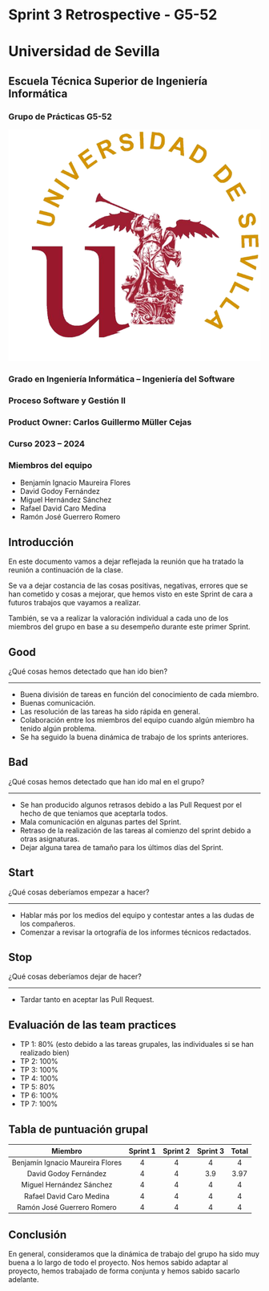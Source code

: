 # Sprint 3 Retrospective - G5-52

# Universidad de Sevilla   

## Escuela Técnica Superior de Ingeniería Informática

### **Grupo de Prácticas G5-52**
  
  ![Logo US](/docs/static/Logo_US.png)

### Grado en Ingeniería Informática – Ingeniería del Software 

### Proceso Software y Gestión II
### Product Owner: Carlos Guillermo Müller Cejas
### Curso 2023 – 2024

### Miembros del equipo
- Benjamín Ignacio Maureira Flores
- David Godoy Fernández
- Miguel Hernández Sánchez
- Rafael David Caro Medina
- Ramón José Guerrero Romero


## Introducción
En este documento vamos a dejar reflejada la reunión que ha tratado la reunión a continuación de la clase.

Se va a dejar costancia de las cosas positivas, negativas, errores que se han cometido y cosas a mejorar, que hemos visto en este Sprint de cara a futuros trabajos que vayamos a realizar.

También, se va a realizar la valoración individual a cada uno de los miembros del grupo en base a su desempeño durante este primer Sprint.


## Good
¿Qué cosas hemos detectado que han ido bien?
___
- Buena división de tareas en función del conocimiento de cada miembro.
- Buenas comunicación.
- Las resolución de las tareas ha sido rápida en general.
- Colaboración entre los miembros del equipo cuando algún miembro ha tenido algún problema.
- Se ha seguido la buena dinámica de trabajo de los sprints anteriores.

## Bad
¿Qué cosas hemos detectado que han ido mal en el grupo? 
___
- Se han producido algunos retrasos debido a las Pull Request por el hecho de que teniamos que aceptarla todos.
- Mala comunicación en algunas partes del Sprint.
- Retraso de la realización de las tareas al comienzo del sprint debido a otras asignaturas.
- Dejar alguna tarea de tamaño para los últimos días del Sprint.
     

## Start
¿Qué cosas deberíamos empezar a hacer?
___
- Hablar más por los medios del equipo y contestar antes a las dudas de los compañeros.
- Comenzar a revisar la ortografía de los informes técnicos redactados.
    
## Stop
¿Qué cosas deberíamos dejar de hacer?
___
- Tardar tanto en aceptar las Pull Request.

## Evaluación de las team practices
- TP 1: 80% (esto debido a las tareas grupales, las individuales si se han realizado bien)
- TP 2: 100%
- TP 3: 100%
- TP 4: 100%
- TP 5: 80%
- TP 6: 100%
- TP 7: 100%

## Tabla de puntuación grupal
| Miembro | Sprint 1 | Sprint 2 | Sprint 3 | Total  |
|:----------:|:-------------:|:----------:|:----------:|:----------:|
| Benjamín Ignacio Maureira Flores | 4 | 4 | 4 | 4 |
| David Godoy Fernández | 4 | 4 | 3.9 | 3.97 |
| Miguel Hernández Sánchez | 4 | 4 | 4 | 4 |
| Rafael David Caro Medina | 4 | 4 | 4 | 4 |
| Ramón José Guerrero Romero | 4 | 4 | 4 | 4 |


## Conclusión

En general, consideramos que la dinámica de trabajo del grupo ha sido muy buena a lo largo de todo el proyecto. Nos hemos sabido adaptar al proyecto, hemos trabajado de forma conjunta y hemos sabido sacarlo adelante.
